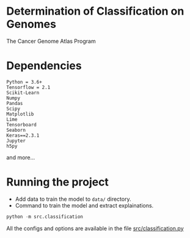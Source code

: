 # Determination of Classification on Genomes
The Cancer Genome Atlas Program

# Dependencies
```
Python = 3.6+
Tensorflow = 2.1
Scikit-Learn
Numpy 
Pandas
Scipy
Matplotlib
Lime
Tensorboard
Seaborn
Keras==2.3.1
Jupyter
h5py
```
and more...

# Running the project
- Add data to train the model to `data/` directory. 
- Command to train the model and extract explainations.
```python
python -m src.classification
```
All the configs and options are available in the file [src/classification.py](src/classification.py)
